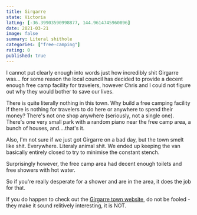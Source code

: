 ```yaml
---
title: Girgarre
state: Victoria
latLng: [-36.39903590998877, 144.9614745960896]
date: 2021-03-21
image: false 
summary: Literal shithole
categories: ["free-camping"]
rating: 0
published: true
---
```


I cannot put clearly enough into words just how incredibly shit Girgarre was... for some reason the local council has decided to provide a decent enough free camp facility for travelers, however Chris and I could not figure out why they would bother to save our lives.

There is quite literally nothing in this town. Why build a free camping facility if there is nothing for travelers to do here or anywhere to spend their money? There's not one shop anywhere (seriously, not a single one). There's one very small park with a random piano near the free camp area, a bunch of houses, and....that's it. 

Also, I'm not sure if we just got Girgarre on a bad day, but the town smelt like shit. Everywhere. Literaly animal shit. We ended up keeping the van basically entirely closed to try to minimise the constant stench.

Surprisingly however, the free camp area had decent enough toilets and free showers with hot water.

So if you're really desperate for a shower and are in the area, it does the job for that.

If you do happen to check out the <a target="_blank" rel="noopener" href="https://www.girgarre.com.au">Girgarre town website</a>, do not be fooled - they make it sound relitively interesting, it is NOT.
